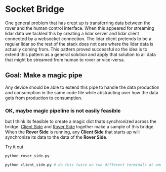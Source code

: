 # Socket Bridge

One general problem that has crept up is transferring data between the rover and the human control interface. When this appeared for streaming lidar data we tackled this by creating a lidar server and lidar client connected by a websocket connection. The lidar client pretends to be a regular lidar so the rest of the stack does not care where the lidar data is actually coming from. This pattern proved successful so the idea is to extend this pattern as a general solution and apply that solution to all data that might be streamed from human to rover or vice-versa.

## Goal: Make a magic pipe

Any device should be able to extend this pipe to handle the data production and consumption in the same code file while abstracting over how the data gets from production to consumption.

### OK, maybe magic pipeline is not easily feasible

but I think its feasible to create a magic dict thats synchronized across the bridge. [Client Side](client_side.py) and [Rover Side](rover_side.py) together make a sample of this bridge. When the **Rover Side** is running, any **Client Side** that starts up will synchronize its data to the data of the **Rover Side**.

Try it out

```sh
python rover_side.py
```

```sh
python client_side.py # do this twice on two different terminals at once
```
